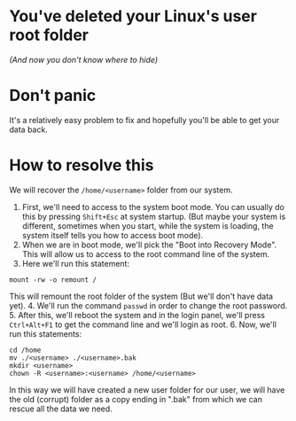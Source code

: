 # You've deleted your Linux's user root folder 
_(And now you don't know where to hide)_

# Don't panic
It's a relatively easy problem to fix and hopefully you'll be able to get your data back.

# How to resolve this
We will recover the `/home/<username>` folder from our system.

1. First, we'll need to access to the system boot mode. You can usually do this by pressing `Shift+Esc` at system startup. (But maybe your system is different, sometimes when you start, while the system is loading, the system itself tells you how to access boot mode).
2. When we are in boot mode, we'll pick the "Boot into Recovery Mode". This will allow us to access to the root command line of the system.
3. Here we'll run this statement:
```
mount -rw -o remount /
```
This will remount the root folder of the system (But we'll don't have data yet).
4. We'll run the command `passwd` in order to change the root password.
5. After this, we'll reboot the system and in the login panel, we'll press `Ctrl+Alt+F1` to get the command line and we'll login as root.
6. Now, we'll run this statements:
```
cd /home
mv ./<username> ./<username>.bak
mkdir <username>
chown -R <username>:<username> /home/<username>
```
In this way we will have created a new user folder for our user, we will have the old (corrupt) folder as a copy ending in ".bak" from which we can rescue all the data we need.



